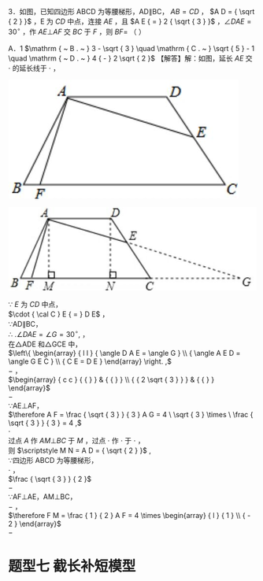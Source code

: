 3．如图，已知四边形 ABCD 为等腰梯形，AD∥BC， $A B { = } C D$ ， $A D = { \sqrt { 2 } }$ ，E 为 $C D$ 中点，连接 $A E$ ，且 $A E { = } 2 { \sqrt { 3 } }$ ，$\angle D A E = 3 0 ^ { \circ }$ ，作 $A E \bot A F$ 交 $B C$ 于 $F$ ，则 $B F { = }$ （ ）

A．1 $\mathrm { ~ B . ~ } 3 - \sqrt { 3 } \quad \mathrm { C . ~ } \sqrt { 5 } - 1 \quad \mathrm { ~ D . ~ } 4 { - } 2 \sqrt { 2 }$ 【解答】解：如图，延长 $A E$ 交 $\cdot$ 的延长线于 $\cdot$ ，

![](<../../qs_image_DB/专题1-1_一网打尽全等三角形模型_·十个模型（解析版）/e619abfdfc985142ef31a4e9771a2bb867e768dd0a167fa0b5e5cd4c58796ca0.jpg>)

![](<../../qs_image_DB/专题1-1_一网打尽全等三角形模型_·十个模型（解析版）/1d90efb57058c6262ceb415380026ae02cf024f21ef9df5a4205d0a1c6e81e77.jpg>)

∵ $E$ 为 $C D$ 中点，  
$\cdot { \cal C } E { = } D E$ ，  
∵AD∥BC，  
∴ $. \angle D A E { = } \angle G { = } 3 0 ^ { \circ } ,$ ，  
在△ADE 和△GCE 中，  
$\left\{ \begin{array} { l l } { \angle D A E = \angle G } \\ { \angle A E D = \angle G E C } \\ { C E = D E } \end{array} \right. ,$   
$-$ ，  
$\begin{array} { c c } { { } } & { { } } \\ { { 2 \sqrt { 3 } } } & { { } } \end{array}$   
$-$   
∵AE⊥AF，  
$\therefore A F = \frac { \sqrt { 3 } } { 3 } A G = 4 \ \sqrt { 3 } \times \ \frac { \sqrt { 3 } } { 3 } = 4 ,$   
$\cdot$   
过点 $A$ 作 $A M \bot B C$ 于 $M$ ，过点 $\cdot$ 作 $\cdot$ 于 $\cdot$ ，  
则 $\scriptstyle M N = A D = { \sqrt { 2 } }$ ,  
∵四边形 ABCD 为等腰梯形，  
$\cdot$ ，  
$\frac { \sqrt { 3 } } { 2 }$   
$-$   
∵AF⊥AE，AM⊥BC，  
$-$ ，  
$\therefore F M = \frac { 1 } { 2 } A F = 4 \times \begin{array} { l } { 1 } \\ { - 2 } \end{array}$   
$-$

# 题型七 截长补短模型
